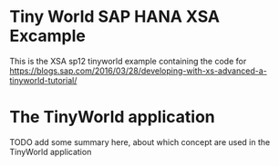 # Tiny World SAP HANA XSA Excample 

This is the XSA sp12 tinyworld example containing the code for https://blogs.sap.com/2016/03/28/developing-with-xs-advanced-a-tinyworld-tutorial/

# The TinyWorld application

TODO add some summary here, about which concept are used in the  TinyWorld application 


